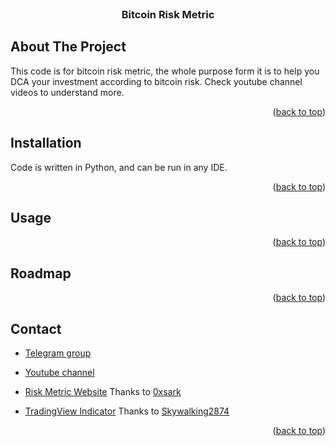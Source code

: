<div id="top"></div>


<!-- PROJECT LOGO -->
<br />
<div align="center">

<h3 align="center">Bitcoin Risk Metric</h3>

</div>



<!-- ABOUT THE PROJECT -->
## About The Project

This code is for bitcoin risk metric, the whole purpose form it is to help you DCA your investment according to bitcoin risk. Check youtube channel videos to understand more.

<p align="right">(<a href="#top">back to top</a>)</p>


## Installation

Code is written in Python, and can be run in any IDE. 

<p align="right">(<a href="#top">back to top</a>)</p>


<!-- USAGE EXAMPLES -->
## Usage


<p align="right">(<a href="#top">back to top</a>)</p>

<!-- ROADMAP -->
## Roadmap


<p align="right">(<a href="#top">back to top</a>)</p>


<!-- CONTACT -->
## Contact

- [Telegram group](https://t.me/BitcoinRaven) 

- [Youtube channel](https://www.youtube.com/channel/UCrlkqSLmHL8ZPVpOxj7La4Q) 

- [Risk Metric Website](https://risk.bitstack.se/) Thanks to [0xsark](https://twitter.com/0xsark)

- [TradingView Indicator](https://www.tradingview.com/script/K5YcHwKk-BTC-Risk-Metric/) Thanks to [Skywalking2874](https://www.tradingview.com/u/Skywalking2874/)

<p align="right">(<a href="#top">back to top</a>)</p>
